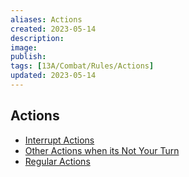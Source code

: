 ```yaml
---
aliases: Actions
created: 2023-05-14
description: 
image: 
publish: 
tags: [13A/Combat/Rules/Actions]
updated: 2023-05-14
---
```


## Actions


- [Interrupt Actions](./Interrupt-Actions.md)
- [Other Actions when its Not Your Turn](./Other-Actions-when-its-Not-Your-Turn.md)
- [Regular Actions](./Regular-Actions.md)
